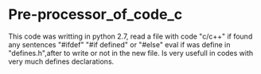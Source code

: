 # Pre-processor_of_code_c
This code was writting in python 2.7, read a file with code "c/c++" if found any sentences "#ifdef" "#if defined" or "#else" eval if was define in "defines.h",after to write or not in the new file. 
Is very usefull in codes with very much defines declarations.

